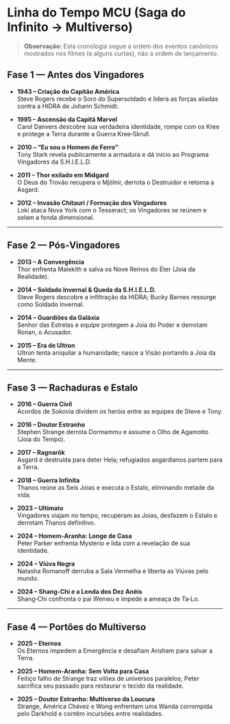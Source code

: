 # Linha do Tempo MCU (Saga do Infinito → Multiverso)

> **Observação:** Esta cronologia segue a ordem dos eventos canônicos mostrados nos filmes (e alguns curtas), não a ordem de lançamento.

## Fase 1 — Antes dos Vingadores

- **1943 – Criação do Capitão América**  
  Steve Rogers recebe o Soro do Supersoldado e lidera as forças aliadas contra a HIDRA de Johann Schmidt.

- **1995 – Ascensão da Capitã Marvel**  
  Carol Danvers descobre sua verdadeira identidade, rompe com os Kree e protege a Terra durante a Guerra Kree‑Skrull.

- **2010 – “Eu sou o Homem de Ferro”**  
  Tony Stark revela publicamente a armadura e dá início ao Programa Vingadores da S.H.I.E.L.D.

- **2011 – Thor exilado em Midgard**  
  O Deus do Trovão recupera o Mjölnir, derrota o Destruidor e retorna a Asgard.

<!-- SLOT_LOKI -->

- **2012 – Invasão Chitauri / Formação dos Vingadores**  
  Loki ataca Nova York com o Tesseract; os Vingadores se reúnem e selam a fenda dimensional.

---

## Fase 2 — Pós‑Vingadores

- **2013 – A Convergência**  
  Thor enfrenta Malekith e salva os Nove Reinos do Éter (Joia da Realidade).

- **2014 – Soldado Invernal & Queda da S.H.I.E.L.D.**  
  Steve Rogers descobre a infiltração da HIDRA; Bucky Barnes ressurge como Soldado Invernal.

- **2014 – Guardiões da Galáxia**  
  Senhor das Estrelas e equipe protegem a Joia do Poder e derrotam Ronan, o Acusador.

- **2015 – Era de Ultron**  
  Ultron tenta aniquilar a humanidade; nasce a Visão portando a Joia da Mente.

---

## Fase 3 — Rachaduras e Estalo

- **2016 – Guerra Civil**  
  Acordos de Sokovia dividem os heróis entre as equipes de Steve e Tony.

- **2016 – Doutor Estranho**  
  Stephen Strange derrota Dormammu e assume o Olho de Agamotto (Joia do Tempo).

- **2017 – Ragnarök**  
  Asgard é destruída para deter Hela; refugiados asgardianos partem para a Terra.

- **2018 – Guerra Infinita**  
  Thanos reúne as Seis Joias e executa o Estalo, eliminando metade da vida.

- **2023 – Ultimato**  
  Vingadores viajam no tempo, recuperam as Joias, desfazem o Estalo e derrotam Thanos definitivo.

<!-- SLOT_WANDAVISION -->

- **2024 – Homem‑Aranha: Longe de Casa**  
  Peter Parker enfrenta Mysterio e lida com a revelação de sua identidade.

- **2024 – Viúva Negra**  
  Natasha Romanoff derruba a Sala Vermelha e liberta as Viúvas pelo mundo.

- **2024 – Shang‑Chi e a Lenda dos Dez Anéis**  
  Shang‑Chi confronta o pai Wenwu e impede a ameaça de Ta‑Lo.

---

## Fase 4 — Portões do Multiverso

- **2025 – Eternos**  
  Os Eternos impedem a Emergência e desafiam Arishem para salvar a Terra.

- **2025 – Homem‑Aranha: Sem Volta para Casa**  
  Feitiço falho de Strange traz vilões de universos paralelos; Peter sacrifica seu passado para restaurar o tecido da realidade.

- **2025 – Doutor Estranho: Multiverso da Loucura**  
  Strange, América Chávez e Wong enfrentam uma Wanda corrompida pelo Darkhold e contêm incursões entre realidades.

